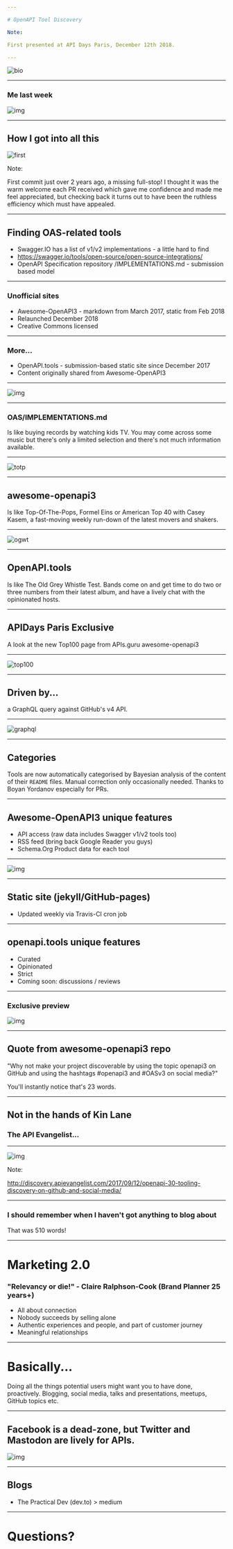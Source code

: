 ```yaml
---

# OpenAPI Tool Discovery

Note:

First presented at API Days Paris, December 12th 2018.

---
```


![bio](images/twitter-bio.jpg)

---

### Me last week

![img](images/neb.png)

---

## How I got into all this

![first](images/first-commit.png)

Note:

First commit just over 2 years ago, a missing full-stop! I thought it was the
warm welcome each PR received which gave me confidence and made me feel 
appreciated, but checking back it turns out to have been the ruthless
efficiency which must have appealed.

---

## Finding OAS-related tools

* Swagger.IO has a list of v1/v2 implementations - a little hard to find
* https://swagger.io/tools/open-source/open-source-integrations/
* OpenAPI Specification repository /IMPLEMENTATIONS.md - submission based model

---

### Unofficial sites

* Awesome-OpenAPI3 - markdown from March 2017, static from Feb 2018
* Relaunched December 2018
* Creative Commons licensed

---

### More...

* OpenAPI.tools - submission-based static site since December 2017
* Content originally shared from Awesome-OpenAPI3

---

![img](images/five-star.jpg)

---

### OAS/IMPLEMENTATIONS.md

Is like buying records by watching kids TV. You may come across some music but there's only a limited selection and there's not much information available.

---

![totp](images/JohnandJan.png)

---

## awesome-openapi3

Is like Top-Of-The-Pops, Formel Eins or American Top 40 with Casey Kasem, a fast-moving weekly run-down of the latest movers and shakers.

---

![ogwt](images/whistle-test.jpg)

---

## OpenAPI.tools

Is like The Old Grey Whistle Test. Bands come on and get time to do two or three numbers from their latest album, and have a lively chat with the opinionated hosts.

---

## APIDays Paris Exclusive

A look at the new Top100 page from APIs.guru awesome-openapi3

---

![top100](images/top100.png)

---

## Driven by...

a GraphQL query against GitHub's v4 API.

---

![graphql](images/graphql-query.png)

---

## Categories

Tools are now automatically categorised by Bayesian analysis of the content of their `README` files. Manual correction only occasionally needed. Thanks to Boyan Yordanov especially for PRs.

---

## Awesome-OpenAPI3 unique features

* API access (raw data includes Swagger v1/v2 tools too)
* RSS feed (bring back Google Reader you guys)
* Schema.Org Product data for each tool

---

![img](images/sdtt.png)

---

## Static site (jekyll/GitHub-pages)

* Updated weekly via Travis-CI cron job

---

## openapi.tools unique features

* Curated
* Opinionated
* Strict
* Coming soon: discussions / reviews

---

### Exclusive preview

![img](images/reviews.png)

---

## Quote from awesome-openapi3 repo

"Why not make your project discoverable by using the topic openapi3 on GitHub and using the hashtags #openapi3 and #OASv3 on social media?"

You'll instantly notice that's 23 words.

---

## Not in the hands of Kin Lane

### The API Evangelist...

---

![img](images/kin.png)

Note:

http://discovery.apievangelist.com/2017/09/12/openapi-30-tooling-discovery-on-github-and-social-media/

---

### I should remember when I haven't got anything to blog about

That was 510 words!

---

# Marketing 2.0

### "Relevancy or die!" - Claire Ralphson-Cook (Brand Planner 25 years+)

* All about connection
* Nobody succeeds by selling alone
* Authentic experiences and people, and part of customer journey
* Meaningful relationships

---

# Basically...

Doing all the things potential users might want you to have done, proactively. Blogging, social media, talks and presentations, meetups, GitHub topics etc.

---

## Facebook is a dead-zone, but Twitter and Mastodon are lively for APIs.

![img](images/mastodon-testimonial.png)

---

## Blogs

* The Practical Dev (dev.to) > medium

---

# Questions?
